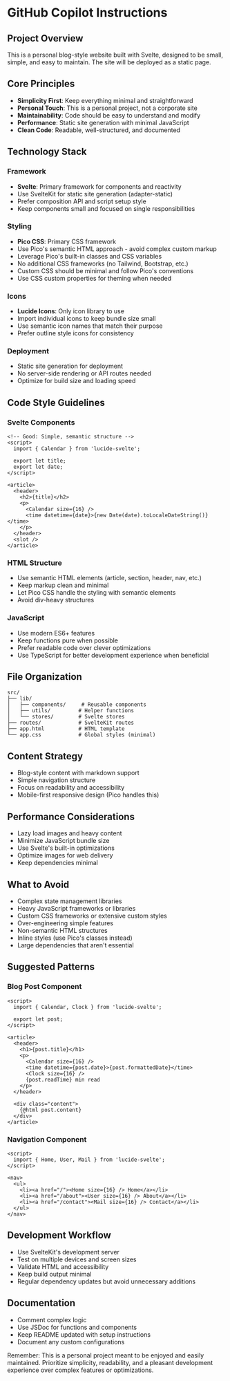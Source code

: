 # GitHub Copilot Instructions

## Project Overview
This is a personal blog-style website built with Svelte, designed to be small, simple, and easy to maintain. The site will be deployed as a static page.

## Core Principles
- **Simplicity First**: Keep everything minimal and straightforward
- **Personal Touch**: This is a personal project, not a corporate site
- **Maintainability**: Code should be easy to understand and modify
- **Performance**: Static site generation with minimal JavaScript
- **Clean Code**: Readable, well-structured, and documented

## Technology Stack

### Framework
- **Svelte**: Primary framework for components and reactivity
- Use SvelteKit for static site generation (adapter-static)
- Prefer composition API and script setup style
- Keep components small and focused on single responsibilities

### Styling
- **Pico CSS**: Primary CSS framework
- Use Pico's semantic HTML approach - avoid complex custom markup
- Leverage Pico's built-in classes and CSS variables
- No additional CSS frameworks (no Tailwind, Bootstrap, etc.)
- Custom CSS should be minimal and follow Pico's conventions
- Use CSS custom properties for theming when needed

### Icons
- **Lucide Icons**: Only icon library to use
- Import individual icons to keep bundle size small
- Use semantic icon names that match their purpose
- Prefer outline style icons for consistency

### Deployment
- Static site generation for deployment
- No server-side rendering or API routes needed
- Optimize for build size and loading speed

## Code Style Guidelines

### Svelte Components
```svelte
<!-- Good: Simple, semantic structure -->
<script>
  import { Calendar } from 'lucide-svelte';
  
  export let title;
  export let date;
</script>

<article>
  <header>
    <h2>{title}</h2>
    <p>
      <Calendar size={16} />
      <time datetime={date}>{new Date(date).toLocaleDateString()}</time>
    </p>
  </header>
  <slot />
</article>
```

### HTML Structure
- Use semantic HTML elements (article, section, header, nav, etc.)
- Keep markup clean and minimal
- Let Pico CSS handle the styling with semantic elements
- Avoid div-heavy structures

### JavaScript
- Use modern ES6+ features
- Keep functions pure when possible
- Prefer readable code over clever optimizations
- Use TypeScript for better development experience when beneficial

## File Organization
```
src/
├── lib/
│   ├── components/     # Reusable components
│   ├── utils/         # Helper functions
│   └── stores/        # Svelte stores
├── routes/            # SvelteKit routes
├── app.html           # HTML template
└── app.css            # Global styles (minimal)
```

## Content Strategy
- Blog-style content with markdown support
- Simple navigation structure
- Focus on readability and accessibility
- Mobile-first responsive design (Pico handles this)

## Performance Considerations
- Lazy load images and heavy content
- Minimize JavaScript bundle size
- Use Svelte's built-in optimizations
- Optimize images for web delivery
- Keep dependencies minimal

## What to Avoid
- Complex state management libraries
- Heavy JavaScript frameworks or libraries
- Custom CSS frameworks or extensive custom styles
- Over-engineering simple features
- Non-semantic HTML structures
- Inline styles (use Pico's classes instead)
- Large dependencies that aren't essential

## Suggested Patterns

### Blog Post Component
```svelte
<script>
  import { Calendar, Clock } from 'lucide-svelte';
  
  export let post;
</script>

<article>
  <header>
    <h1>{post.title}</h1>
    <p>
      <Calendar size={16} />
      <time datetime={post.date}>{post.formattedDate}</time>
      <Clock size={16} />
      {post.readTime} min read
    </p>
  </header>
  
  <div class="content">
    {@html post.content}
  </div>
</article>
```

### Navigation Component
```svelte
<script>
  import { Home, User, Mail } from 'lucide-svelte';
</script>

<nav>
  <ul>
    <li><a href="/"><Home size={16} /> Home</a></li>
    <li><a href="/about"><User size={16} /> About</a></li>
    <li><a href="/contact"><Mail size={16} /> Contact</a></li>
  </ul>
</nav>
```

## Development Workflow
- Use SvelteKit's development server
- Test on multiple devices and screen sizes
- Validate HTML and accessibility
- Keep build output minimal
- Regular dependency updates but avoid unnecessary additions

## Documentation
- Comment complex logic
- Use JSDoc for functions and components
- Keep README updated with setup instructions
- Document any custom configurations

Remember: This is a personal project meant to be enjoyed and easily maintained. Prioritize simplicity, readability, and a pleasant development experience over complex features or optimizations.